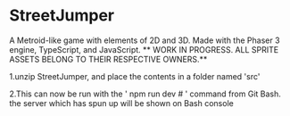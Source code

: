 # StreetJumper
A Metroid-like game with elements of 2D and 3D. Made with the Phaser 3 engine, TypeScript, and JavaScript. ** WORK IN PROGRESS. ALL SPRITE ASSETS BELONG TO THEIR RESPECTIVE OWNERS.**

1.unzip StreetJumper, and place the contents in a folder named 'src'

2.This can now be run with the ' npm run dev # ' command from Git Bash.
the server which has spun up will be shown on Bash console

